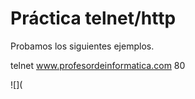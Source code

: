 # Práctica telnet/http

Probamos los siguientes ejemplos. 

telnet www.profesordeinformatica.com 80

![](
